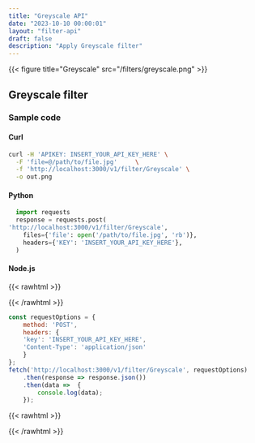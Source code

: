 ```yaml
---
title: "Greyscale API"
date: "2023-10-10 00:00:01"
layout: "filter-api"
draft: false
description: "Apply Greyscale filter"
---
```



{{< figure title="Greyscale" src="/filters/greyscale.png"  >}}

## Greyscale filter


### Sample code

#### Curl

```bash
curl -H 'APIKEY: INSERT_YOUR_API_KEY_HERE' \
  -F 'file=@/path/to/file.jpg'     \
  -f 'http://localhost:3000/v1/filter/Greyscale' \
  -o out.png

```

#### Python

```python
  import requests
  response = requests.post(
'http://localhost:3000/v1/filter/Greyscale',
    files={'file': open('/path/to/file.jpg', 'rb')},
    headers={'KEY': 'INSERT_YOUR_API_KEY_HERE'},
  )
```

#### Node.js

{{< rawhtml >}}
 <div class='editable' onClick="this.contentEditable='true';">
{{< /rawhtml >}}

```node.js
const requestOptions = {
    method: 'POST',
    headers: {
    'key': 'INSERT_YOUR_API_KEY_HERE',
    'Content-Type': 'application/json'
    }
};
fetch('http://localhost:3000/v1/filter/Greyscale', requestOptions)
    .then(response => response.json())
    .then(data =>  {
		console.log(data);
    }); 
```

{{< rawhtml >}}
 </div>
{{< /rawhtml >}}



